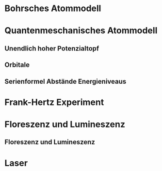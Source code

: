 # Bohrsches Atommodell

# Quantenmeschanisches Atommodell

## Unendlich hoher Potenzialtopf

## Orbitale

## Serienformel Abstände Energieniveaus

# Frank-Hertz Experiment

# Floreszenz und Lumineszenz

## Floreszenz und Lumineszenz

# Laser